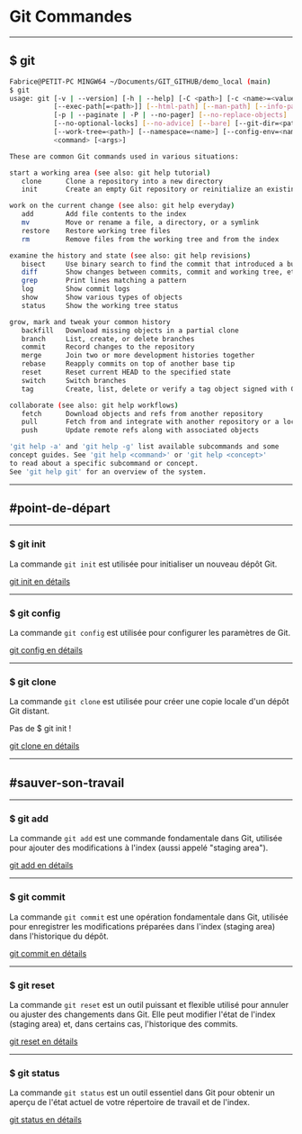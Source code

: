 # Git Commandes

------

## $ git

```bash
Fabrice@PETIT-PC MINGW64 ~/Documents/GIT_GITHUB/demo_local (main)
$ git
usage: git [-v | --version] [-h | --help] [-C <path>] [-c <name>=<value>]
           [--exec-path[=<path>]] [--html-path] [--man-path] [--info-path]
           [-p | --paginate | -P | --no-pager] [--no-replace-objects] [--no-lazy-fetch]
           [--no-optional-locks] [--no-advice] [--bare] [--git-dir=<path>]
           [--work-tree=<path>] [--namespace=<name>] [--config-env=<name>=<envvar>]
           <command> [<args>]

These are common Git commands used in various situations:

start a working area (see also: git help tutorial)
   clone      Clone a repository into a new directory
   init       Create an empty Git repository or reinitialize an existing one

work on the current change (see also: git help everyday)
   add        Add file contents to the index
   mv         Move or rename a file, a directory, or a symlink
   restore    Restore working tree files
   rm         Remove files from the working tree and from the index

examine the history and state (see also: git help revisions)
   bisect     Use binary search to find the commit that introduced a bug
   diff       Show changes between commits, commit and working tree, etc
   grep       Print lines matching a pattern
   log        Show commit logs
   show       Show various types of objects
   status     Show the working tree status

grow, mark and tweak your common history
   backfill   Download missing objects in a partial clone
   branch     List, create, or delete branches
   commit     Record changes to the repository
   merge      Join two or more development histories together
   rebase     Reapply commits on top of another base tip
   reset      Reset current HEAD to the specified state
   switch     Switch branches
   tag        Create, list, delete or verify a tag object signed with GPG

collaborate (see also: git help workflows)
   fetch      Download objects and refs from another repository
   pull       Fetch from and integrate with another repository or a local branch
   push       Update remote refs along with associated objects

'git help -a' and 'git help -g' list available subcommands and some
concept guides. See 'git help <command>' or 'git help <concept>'
to read about a specific subcommand or concept.
See 'git help git' for an overview of the system.
```

------

## #point-de-départ

------

### $ git init

La commande `git init` est utilisée pour initialiser un nouveau dépôt Git.

[git init en détails](./git_init.md) 

------

### $ git config

La commande `git config` est utilisée pour configurer les paramètres de Git.

[git config en détails](./git_config.md)

------

### $ git clone

La commande `git clone` est utilisée pour créer une copie locale d'un dépôt Git distant. 

Pas de $ git init !

[git clone en détails](./git_clone.md)

------

## #sauver-son-travail

------

### $ git add

La commande `git add` est une commande fondamentale dans Git, utilisée pour ajouter des modifications à l'index (aussi appelé "staging area"). 

[git add en détails](./git_add.md)

------

### $ git commit

La commande `git commit` est une opération fondamentale dans Git, utilisée pour enregistrer les modifications préparées dans l'index (staging area) dans l'historique du dépôt.

[git commit en détails](./git_commit.md)

------

### $ git reset

La commande `git reset` est un outil puissant et flexible utilisé pour annuler ou ajuster des changements dans Git. Elle peut modifier l'état de l'index (staging area) et, dans certains cas, l'historique des commits.

[git reset en détails](./git_reset.md)

------

### $ git status

La commande `git status` est un outil essentiel dans Git pour obtenir un aperçu de l'état actuel de votre répertoire de travail et de l'index. 

[git status en détails](./git_status.md)



